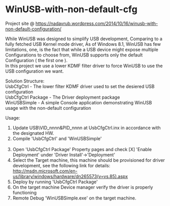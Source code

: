 WinUSB-with-non-default-cfg
===========================

Project site @ https://nadavrub.wordpress.com/2014/10/16/winusb-with-non-default-configuration/

While WinUSB was designed to simplify USB development, Comparing to a fully fetched USB Kernel mode driver, As of 
Windows 8.1, WinUSB has few limitations, one, is the fact that while a USB device might expose multiple Configurations 
to choose from, WinUSB supports only the default Configuration ( the first one ).<br />
In this project we use a lower KDMF filter driver to force WinUSB to use the USB configuration we want.

Solution Structure:<br />
UsbCfgCtrl -          The lower filter KDMF driver used to set the desiered USB configuration<br />
UsbCfgCtrl Package -  The Driver deployment package<br />
WinUSBSimple -        A simple Console application demonstrating WinUSB usage with the non-default configuration<br />

Usage:<br />
1. Update USB\VID_nnnn&PID_nnnn at UsbCfgCtrl.inx in accordance with the designated HW.<br />
2. Compile 'UsbCfgCtrl' and 'WinUSBSimple'<br /><br />
3. Open 'UsbCfgCtrl Package' Property pages and check [X] 'Enable Deployment' under 'Driver Install'->'Deployment'<br />
4. Select the Target machine, this machine should be provisioned for driver development, see the following link for details:<br />
   http://msdn.microsoft.com/en-us/library/windows/hardware/dn265573(v=vs.85).aspx<br />
5. Deploy by running 'UsbCfgCtrl Package'<br />
6. On the target machine Device manager verify the driver is properly functioning<br />
7. Remote Debug 'WinUSBSimple.exe' on the target machine.<br />
